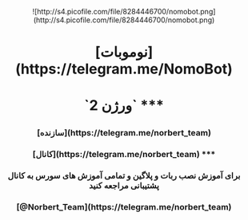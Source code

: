 <p align="center"> ![http://s4.picofile.com/file/8284446700/nomobot.png](http://s4.picofile.com/file/8284446700/nomobot.png)
<h1><p align="center"> [نوموبات](https://telegram.me/NomoBot)
<h1><p align="center"> `ورژن 2`
***
<h3><p align="center"> [سازنده](https://telegram.me/norbert_team)
<h3><p align="center"> [کانال](https://telegram.me/norbert_team)
***
<h3><p align="center"> برای آموزش نصب ربات و پلاگین و تمامی آموزش های سورس به کانال پشتیبانی مراجعه کنید
<h3><p align="center"> [@Norbert_Team](https://telegram.me/norbert_team)

